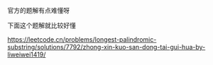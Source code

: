 官方的题解有点难懂呀

下面这个题解就比较好懂

https://leetcode.cn/problems/longest-palindromic-substring/solutions/7792/zhong-xin-kuo-san-dong-tai-gui-hua-by-liweiwei1419/